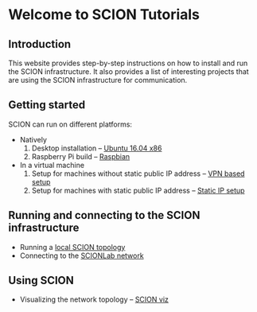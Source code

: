 # Welcome to SCION Tutorials

## Introduction

This website provides step-by-step instructions on how to install and run the SCION infrastructure. It also provides a list of interesting projects that are using the SCION infrastructure for communication.

## Getting started

SCION can run on different platforms:

- Natively
    1. Desktop installation &ndash; [Ubuntu 16.04 x86](native_setup/ubuntu_x86_build)
    2. Raspberry Pi build &ndash; [Raspbian](native_setup/rpi_raspbian)
- In a virtual machine
    1. Setup for machines without static public IP address &ndash; [VPN based setup](virtual_machine_setup/dynamic_ip/)
    2. Setup for machines with static public IP address &ndash; [Static IP setup](virtual_machine_setup/static_ip/)

## Running and connecting to the SCION infrastructure

- Running a [local SCION topology](/general_scion_configuration/local_top)
- Connecting to the [SCIONLab network](/general_scion_configuration/vpn_setup)

## Using SCION

- Visualizing the network topology &ndash; [SCION viz](/general_scion_configuration/scion_viz)
